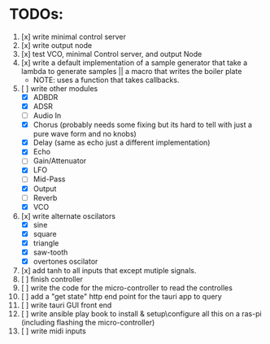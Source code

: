# TODOs:

1. [x] write minimal control server
2. [x] write output node
3. [x] test VCO, minimal Control server, and output Node
4. [x] write a default implementation of a sample generator that take a lambda to generate samples || a macro that writes the boiler plate
    - NOTE: uses a function that takes callbacks.
5. [ ] write other modules
    - [x] ADBDR
    - [x] ADSR
    - [ ] Audio In
    - [x] Chorus (probably needs some fixing but its hard to tell with just a pure wave form and no knobs)
    - [x] Delay (same as echo just a different implementation)
    - [x] Echo
    - [ ] Gain/Attenuator
    - [x] LFO
    - [ ] Mid-Pass
    - [x] Output
    - [ ] Reverb
    - [x] VCO
6. [x] write alternate oscilators
    - [x] sine
    - [x] square
    - [x] triangle
    - [x] saw-tooth
    - [x] overtones oscilator
7. [x] add tanh to all inputs that except mutiple signals.
8. [ ] finish controller
9. [ ] write the code for the micro-controller to read the controlles
10. [ ] add a "get state" http end point for the tauri app to query
11. [ ] write tauri GUI front end
12. [ ] write ansible play book to install & setup\configure all this on a ras-pi (including flashing the micro-controller)
13. [ ] write midi inputs
